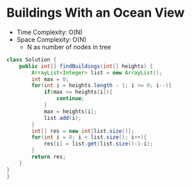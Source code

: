# Buildings With an Ocean View

- Time Complexity: O(N)
- Space Complexity: O(N)
  - N as number of nodes in tree

```java
class Solution {
    public int[] findBuildings(int[] heights) {
        ArrayList<Integer> list = new ArrayList();
        int max = 0;
        for(int i = heights.length - 1; i >= 0; i--){
            if(max >= heights[i]){
                continue;
            }
            max = heights[i];
            list.add(i);
        }
        int[] res = new int[list.size()];
        for(int i = 0; i < list.size(); i++){
            res[i] = list.get(list.size()-1-i);
        }
        return res;
    }
}
}
```
